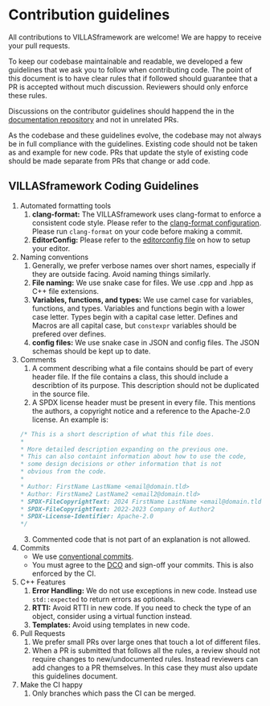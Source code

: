 # Contribution guidelines

All contributions to VILLASframework are welcome! We are happy to receive your pull requests.

To keep our codebase maintainable and readable, we developed a few guidelines that we ask you to follow when contributing code.
The point of this document is to have clear rules that if followed should guarantee that a PR is accepted without much discussion.
Reviewers should only enforce these rules.

Discussions on the contributor guidelines should happend the in the [documentation repository](https://github.com/VILLASframework/documentation) and not in unrelated PRs.

As the codebase and these guidelines evolve, the codebase may not always be in full compliance with the guidelines.
Existing code should not be taken as and example for new code.
PRs that update the style of existing code should be made separate from PRs that change or add code.


## VILLASframework Coding Guidelines
1. Automated formatting tools
    1. **clang-format:** The VILLASframework uses clang-format to enforce a consistent code style. Please refer to the [clang-format configuration](https://github.com/VILLASframework/node/blob/master/.clang-format). Please run `clang-format` on your code before making a commit.
    2. **EditorConfig:** Please refer to the [editorconfig file](https://github.com/VILLASframework/node/blob/master/.editorconfig) on how to setup your editor.
2. Naming conventions
    1. Generally, we prefer verbose names over short names, especially if they are outside facing. Avoid naming things similarly.
    2. **File naming:** We use snake case for files. We use .cpp and .hpp as C++ file extensions.
    3. **Variables, functions, and types:** We use camel case for variables, functions, and types. Variables and functions begin with a lower case letter. Types begin with a capital case letter. Defines and Macros are all capital case, but `constexpr` variables should be prefered over defines.
    4. **config files:** We use snake case in JSON and config files. The JSON schemas should be kept up to date.
3. Comments
    1. A comment describing what a file contains should be part of every header file. If the file contains a class, this should include a describtion of its purpose. This description should not be duplicated in the source file.
    2. A SPDX license header must be present in every file. This mentions the authors, a copyright notice and a reference to the Apache-2.0 license. An example is:
    ```cpp
    /* This is a short description of what this file does.
    *
    * More detailed description expanding on the previous one.
    * This can also containt information about how to use the code,
    * some design decisions or other information that is not
    * obvious from the code.
    *
    * Author: FirstName LastName <email@domain.tld>
    * Author: FirstName2 LastName2 <email2@domain.tld>
    * SPDX-FileCopyrightText: 2024 FirstName LastName <email@domain.tld>
    * SPDX-FileCopyrightText: 2022-2023 Company of Author2
    * SPDX-License-Identifier: Apache-2.0
    */
    ```
    3. Commented code that is not part of an explanation is not allowed.
4. Commits
    - We use [conventional commits](https://www.conventionalcommits.org/en/v1.0.0/).
    - You must agree to the [DCO](https://developercertificate.org/) and sign-off your commits. This is also enforced by the CI.
5. C++ Features
    1. **Error Handling:** We do not use exceptions in new code. Instead use `std::expected` to return errors as optionals. 
    2. **RTTI:** Avoid RTTI in new code. If you need to check the type of an object, consider using a virtual function instead.
    3. **Templates:** Avoid using templates in new code.
6. Pull Requests
    1. We prefer small PRs over large ones that touch a lot of different files.
    2.  When a PR is submitted that follows all the rules, a review should not require changes to new/undocumented rules. Instead reviewers can add changes to a PR themselves. In this case they must also update this guidelines document.
7. Make the CI happy
    1. Only branches which pass the CI can be merged.
